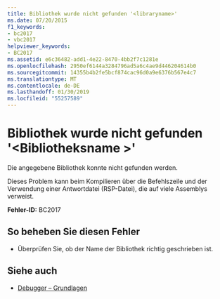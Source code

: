 ```yaml
---
title: Bibliothek wurde nicht gefunden '<libraryname>'
ms.date: 07/20/2015
f1_keywords:
- bc2017
- vbc2017
helpviewer_keywords:
- BC2017
ms.assetid: e6c36482-add1-4e22-8470-4bb2f7c1281e
ms.openlocfilehash: 2950ef6144a3284796ad5a6c4ae9d446204614b0
ms.sourcegitcommit: 14355b4b2fe5bcf874cac96d0a9e6376b567e4c7
ms.translationtype: MT
ms.contentlocale: de-DE
ms.lasthandoff: 01/30/2019
ms.locfileid: "55257589"
---
```

# <a name="could-not-find-library-libraryname"></a>Bibliothek wurde nicht gefunden '\<Bibliotheksname >'
Die angegebene Bibliothek konnte nicht gefunden werden.  
  
 Dieses Problem kann beim Kompilieren über die Befehlszeile und der Verwendung einer Antwortdatei (RSP-Datei), die auf viele Assemblys verweist.  
  
 **Fehler-ID:** BC2017  
  
## <a name="to-correct-this-error"></a>So beheben Sie diesen Fehler  
  
-   Überprüfen Sie, ob der Name der Bibliothek richtig geschrieben ist.  
  
## <a name="see-also"></a>Siehe auch
- [Debugger – Grundlagen](/visualstudio/debugger/debugger-basics)
